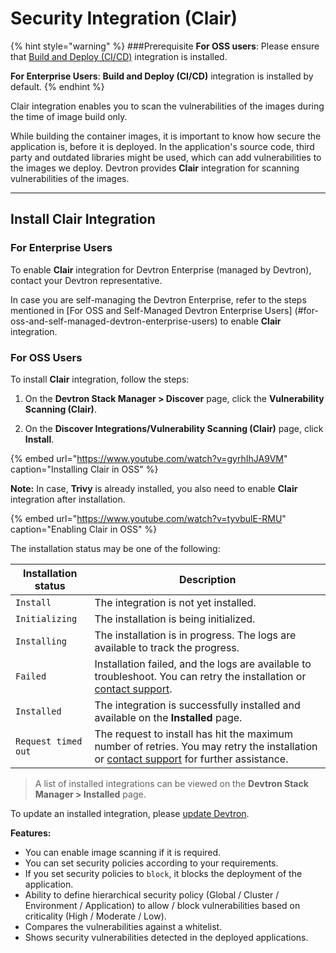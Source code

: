 # Security Integration (Clair)

 {% hint style="warning" %}
 ###Prerequisite
 **For OSS users**: Please ensure that [Build and Deploy (CI/CD)](../integrations/build-and-deploy-ci-cd.md) integration is installed.

 **For Enterprise Users**: **Build and Deploy (CI/CD)** integration is installed by default.
 {% endhint %}

Clair integration enables you to scan the vulnerabilities of the images during the time of image build only.

While building the container images, it is important to know how secure the application is, before it is deployed. In the application's source code, third party and outdated libraries might be used, which can add vulnerabilities to the images we deploy. Devtron provides **Clair** integration for scanning vulnerabilities of the images.

---

## Install Clair Integration
### For Enterprise Users

To enable **Clair** integration for Devtron Enterprise (managed by Devtron), contact your Devtron representative. 

In case you are self-managing the Devtron Enterprise, refer to the steps mentioned in [For OSS and Self-Managed Devtron Enterprise Users] (#for-oss-and-self-managed-devtron-enterprise-users) to enable **Clair** integration.

### For OSS Users

To install **Clair** integration, follow the steps:

1. On the **Devtron Stack Manager > Discover** page, click the **Vulnerability Scanning (Clair)**.

2. On the **Discover Integrations/Vulnerability Scanning (Clair)** page, click **Install**.

{% embed url="https://www.youtube.com/watch?v=gyrhIhJA9VM" caption="Installing Clair in OSS" %}

**Note:** In case, **Trivy** is already installed, you also need to enable **Clair** integration after installation.

{% embed url="https://www.youtube.com/watch?v=tyvbulE-RMU" caption="Enabling Clair in OSS" %}

The installation status may be one of the following:
 
| Installation status | Description |
| --- | --- |
| `Install` | The integration is not yet installed. |
| `Initializing` | The installation is being initialized. |
| `Installing` | The installation is in progress. The logs are available to track the progress. |
| `Failed` | Installation failed, and the logs are available to troubleshoot. You can retry the installation or [contact support](https://discord.devtron.ai/). |
| `Installed` | The integration is successfully installed and available on the **Installed** page. |
| `Request timed out` | The request to install has hit the maximum number of retries. You may retry the installation or [contact support](https://discord.devtron.ai/) for further assistance. |
 
> A list of installed integrations can be viewed on the **Devtron Stack Manager > Installed** page.
 
To update an installed integration, please [update Devtron](../../../setup/upgrade/upgrade-devtron-ui.md).

**Features:**

* You can enable image scanning if it is required.
* You can set security policies according to your requirements.
* If you set security policies to `block`, it blocks the deployment of the application. 
* Ability to define hierarchical security policy (Global / Cluster / Environment / Application) to allow / block vulnerabilities based on criticality (High / Moderate / Low).
* Compares the vulnerabilities against a whitelist.
* Shows security vulnerabilities detected in the deployed applications.
